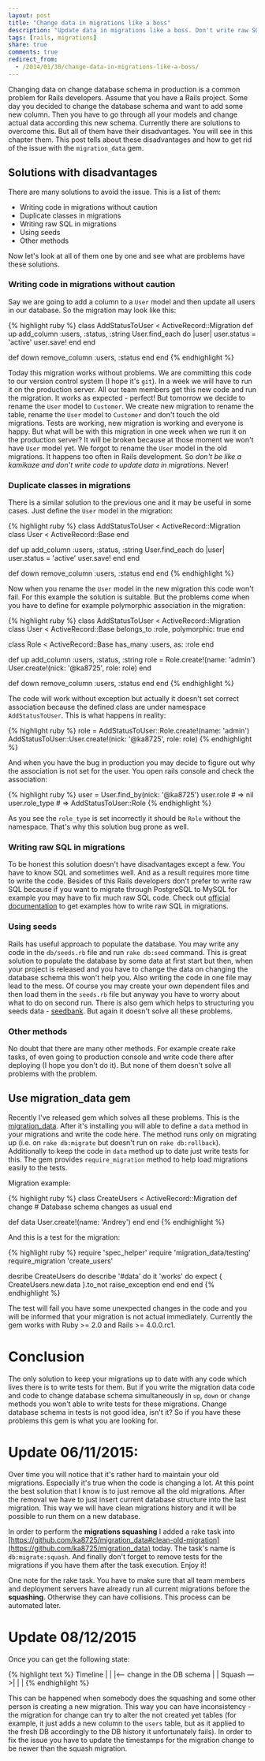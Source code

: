 ```yaml
---
layout: post
title: "Change data in migrations like a boss"
description: "Update data in migrations like a boss. Don't write raw SQL in migration, don't define again your models in migrations again, don't use seeds. Use migration_data gem to keep your migrations up to date, migration data in production, test migration data code and remove them when you want."
tags: [rails, migrations]
share: true
comments: true
redirect_from:
  - /2014/01/30/change-data-in-migrations-like-a-boss/
---
```



Changing data on change database schema in production is a common problem for Rails developers. Assume that you have a Rails project. Some day you decided to change the database schema and want to add some new column. Then you have to go through all your models and change actual data according this new schema. Currently there are solutions to overcome this. But all of them have their disadvantages. You will see in this chapter them. This post tells about these disadvantages and how to get rid of the issue with the `migration_data` gem.

## Solutions with disadvantages

There are many solutions to avoid the issue. This is a list of them:

* Writing code in migrations without caution
* Duplicate classes in migrations
* Writing raw SQL in migrations
* Using seeds
* Other methods

Now let's look at all of them one by one and see what are problems have these solutions.

### Writing code in migrations without caution

Say we are going to add a column to a `User` model and then update all users in our database. So the migration may look like this:

{% highlight ruby %}
class AddStatusToUser < ActiveRecord::Migration
  def up
    add_column :users, :status, :string
    User.find_each do |user|
      user.status = 'active'
      user.save!
    end
  end

  def down
    remove_column :users, :status
  end
end
{% endhighlight %}

Today this migration works without problems. We are committing this code to our version control system (I hope it's `git`). In a week we will have to run it on the production server. All our team members get this new code and run the migration. It works as expected - perfect! But tomorrow we decide to rename the `User` model to `Customer`. We create new migration to rename the table, rename the `User` model to `Customer` and don't touch the old migrations. Tests are working, new migration is working and everyone is happy. But what will be with this migration in one week when we run it on the production server? It will be broken because at those moment we won't have `User` model yet. We forgot to rename the `User` model in the old migrations. It happens too often in Rails development. So *don't be like a kamikaze and don't write code to update data in migrations*. Never!

### Duplicate classes in migrations

There is a similar solution to the previous one and it may be useful in some cases. Just define the `User` model in the migration:

{% highlight ruby %}
class AddStatusToUser < ActiveRecord::Migration
  class User < ActiveRecord::Base
  end

  def up
    add_column :users, :status, :string
    User.find_each do |user|
      user.status = 'active'
      user.save!
    end
  end

  def down
    remove_column :users, :status
  end
end
{% endhighlight %}

Now when you rename the `User` model in the new migration this code won't fail. For this example the solution is suitable. But the problems come when you have to define for example polymorphic association in the migration:

{% highlight ruby %}
class AddStatusToUser < ActiveRecord::Migration
  class User < ActiveRecord::Base
    belongs_to :role, polymorphic: true
  end

  class Role < ActiveRecord::Base
    has_many :users, as: :role
  end

  def up
    add_column :users, :status, :string
    role = Role.create!(name: 'admin')
    User.create!(nick: '@ka8725', role: role)
  end

  def down
    remove_column :users, :status
  end
end
{% endhighlight %}

The code will work without exception but actually it doesn't set correct association because the defined class are under namespace `AddStatusToUser`. This is what happens in reality:

{% highlight ruby %}
role = AddStatusToUser::Role.create!(name: 'admin')
AddStatusToUser::User.create!(nick: '@ka8725', role: role)
{% endhighlight %}


And when you have the bug in production you may decide to figure out why the association is not set for the user. You open rails console and check the association:

{% highlight ruby %}
user = User.find_by(nick: '@ka8725')
user.role       # => nil
user.role_type  # => AddStatusToUser::Role
{% endhighlight %}

As you see the `role_type` is set incorrectly it should be `Role` without the namespace. That's why this solution bug prone as well.

### Writing raw SQL in migrations

To be honest this solution doesn't have disadvantages except a few. You have to know SQL and sometimes well. And as a result requires more time to write the code. Besides of this Rails developers don't prefer to write raw SQL because if you want to migrate through PostgreSQL to MySQL for example you may have to fix much raw SQL code. Check out [official documentation](http://guides.rubyonrails.org/migrations.html#when-helpers-aren-t-enough) to get examples how to write raw SQL in migrations.

### Using seeds

Rails has useful approach to populate the database. You may write any code in the `db/seeds.rb` file and run `rake db:seed` command. This is great solution to populate the database by some data at first start but then, when your project is released and you have to change the data on changing the database schema this won't help you. Also writing the code in one file may lead to the mess. Of course you may create your own dependent files and then load them in the `seeds.rb` file but anyway you have to worry about what to do on second run. There is also gem which helps to structuring you seeds data - [seedbank](https://github.com/james2m/seedbank). But again it doesn't solve all these problems.

### Other methods

No doubt that there are many other methods. For example create rake tasks, of even going to production console and write code there after deploying (I hope you don't do it). But none of them doesn't solve all problems with the problem.

## Use migration_data gem

Recently I've released gem which solves all these problems. This is the [migration_data](https://github.com/ka8725/migration_data). After it's installing you will able to define a `data` method in your migrations and write the code here. The method runs only on migrating up (i.e. on `rake db:migrate` but doesn't run on `rake db:rollback`). Additionally to keep the code in `data` method up to date just write tests for this. The gem provides `require_migration` method to help load migrations easily to the tests.

Migration example:

{% highlight ruby %}
class CreateUsers < ActiveRecord::Migration
  def change
    # Database schema changes as usual
  end

  def data
    User.create!(name: 'Andrey')
  end
end
{% endhighlight %}

And this is a test for the migration:

{% highlight ruby %}
require 'spec_helper'
require 'migration_data/testing'
require_migration 'create_users'

desribe CreateUsers do
  describe '#data' do
    it 'works' do
      expect { CreateUsers.new.data }.to_not raise_exception
    end
  end
end
{% endhighlight %}

The test will fail you have some unexpected changes in the code and you will be informed that your migration is not actual immediately. Currently the gem works with Ruby >= 2.0 and Rails >= 4.0.0.rc1.

# Conclusion

The only solution to keep your migrations up to date with any code which lives there is to write tests for them. But if you write the migration data code and code to change database schema simultaneously in `up`, `down` or `change` methods you won't able to write tests for these migrations. Change database schema in tests is not good idea, isn't it? So if you have these problems this gem is what you are looking for.

# Update 06/11/2015:

Over time you will notice that it's rather hard to maintain your old migrations. Especially it's true when the code is changing a lot. At this point the best solution that I know is to just remove all the old migrations. After the removal we have to just insert current database structure into the last migration. This way we will have clean migrations history and it will be possible to run them on a new database.

In order to perform the **migrations squashing** I added a rake task into [https://github.com/ka8725/migration_data#clean-old-migration](https://github.com/ka8725/migration_data) today. The task's name is `db:migrate:squash`. And finally don't forget to remove tests for the migrations if you have them after the task execution. Enjoy it!

One note for the rake task. You have to make sure that all team members and deployment servers have already run all current migrations before the **squashing**. Otherwise they can have collisions. This process can be automated later.


# Update 08/12/2015

Once you can get the following state:

{% highlight text %}
              Timeline
                  |
                  |
                  |<— change in the DB schema
                  |
                  |
         Squash —>|
                  |
                  |
{% endhighlight %}

This can be happened when somebody does the squashing and some other person is creating a new migration. This way you can have inconsistency - the migration for change can try to alter the not created yet tables (for example, it just adds a new column to the `users` table, but as it applied to the fresh DB accordingly to the DB history it unfortunately fails). In order to fix the issue you have to update the timestamps for the migration change to be newer than the squash migration.
